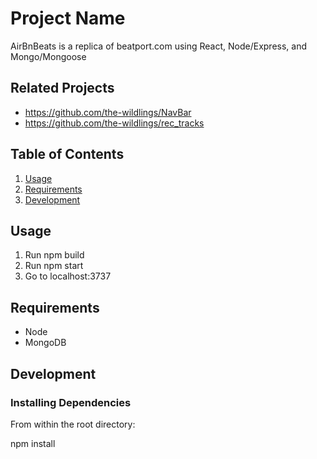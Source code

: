 # Project Name

AirBnBeats is a replica of beatport.com using React, Node/Express, and Mongo/Mongoose

## Related Projects

- https://github.com/the-wildlings/NavBar
- https://github.com/the-wildlings/rec_tracks

## Table of Contents

1. [Usage](#Usage)
1. [Requirements](#requirements)
1. [Development](#development)

## Usage

1. Run npm build
2. Run npm start
3. Go to localhost:3737

## Requirements

- Node
- MongoDB

## Development

### Installing Dependencies

From within the root directory:

npm install
